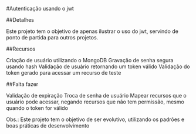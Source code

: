 #Autenticação usando o jwt

##Detalhes

Este projeto tem o objetivo de apenas ilustrar o uso do jwt, servindo de ponto de partida para outros projetos.

##Recursos

Criação de usuário utilizando o MongoDB
Gravação de senha segura usando hash
Validação de usuário retornando um token válido
Validação do token gerado para acessar um recurso de teste

##Falta fazer

Validação de expiração
Troca de senha de usuário
Mapear recursos que o usuário pode acessar, negando recursos que não tem permissão, mesmo quando o token for válido 


Obs.: Este projeto tem o objetivo de ser evolutivo, utilizando os padrões e boas práticas de desenvolvimento